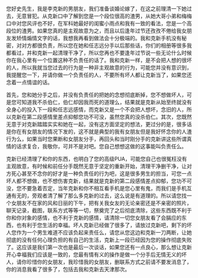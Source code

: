 您好史先生，我是李克新的男朋友，我们准备谈婚论嫁了，在这之前理清一下她过去，无意冒犯。从克新口中了解到您是一个段位很高的渣男，从她大哥小弟和梅梅口中对您风评也不好，在军科她最好的闺蜜小雨点和我有一致的看法，您是一个高段位的渣男。如果您真的是主观故意为之，而且以后逢年过节还孜孜不倦给我女朋友发矫情煽情文字的话，我想我再看到做法会十分极端的。我和克新手机没有秘密，对对方都很负责，所以您在她和任志远分手以后那些话，你们的相册等很多我都看过，并和克新一起清理干净了，所以您再也不要逢年过节说一些无论什么时候你在我心里有一个位置这种不负责任的话了。我和克新一样，是不会把人想的很坏的人，所以我就当您过去的行为是一种非主观故意的行为，可能您并没有意识到，我提醒您一下，并请你做一个负责任的人，不要所有坏人都让克新当了，如果您还念着一点情谊的话。

首先，您和她分手之后，并没有负责任的把她的念想彻底断掉，您不想做坏人，可是您可知道我不杀伯仁，伯仁却因我而死的道理么，结果就是克新从始至终就没有全身心的投入下一段和任志远感情，而克新又是一个不会把人想坏，念旧的人，所以克新在第二段感情里差点抑郁您功不可没，虽然您真的没杀伯仁。其次，您既然无意于对克新踏踏实实和她在一起，没有这方面坚定的想法，更过分的是，很多话是你在有女朋友的情况下发的，这不就是典型的我有女朋友但是我好怀念你的人渣行为么，如果当时您果断和女朋友分手，再回头和当时刚分手的克新讲这些所谓真情的话求复合，我敬你，可并不是对吧。您自己想想这做的这事能叫负责任么。

克新已经清理了和你的东西，也明白了您的高级PUA，可能您自己也很冤枉没有主观故意，有时候和前任分手既然无意于坚定的重新开始，清理干净删干净，让对方死心甚至不念你的好才是一种负责任的行为吧，这是很多男生的担当，可您一点坏人都不想做，也不想伤害克新，结果就是克新的第二段感情差点抑郁，您功不可没，您不要急着否定，当年克新和你不相互看手机是您心里有鬼，而我们是手机互通有无的，旁观者清了解了那么多克新的过去，这么说是有道理的。所以请您找一个女朋友不在家的风和日丽的下午，把有关我女友的无论亲密还是不亲密的照片，聊天记录，截图，联系方式等等一切，祭奠完了之后彻底清除，这些东西既不利于你和你对象的感情，也不利于克新的感情，请清除一切您女朋友看了会膈应的东西，也有利于您生活的幸福。坏人克新已经做了很多了，请放过克新吧，剩下的坏人您作为一个男生难道不应该负起来责任么，请您从您这边和克新一刀两断，让她彻底的没有任何心理负担的有自己的生活，克新上一段已经因为您的操作彻底失败了。这应该是我们第一次也是最后一次谈话，如果您还有一点良心，那么想让克新开心幸福我们应该是一致的，您最有情有义的操作是做一个分手后无情无义的坏人，请你珍惜你的女朋友，我珍惜我的女朋友，删联系方式之前请不要发消息了，你的消息我看了很多了，包括去我和克新去天津那次。